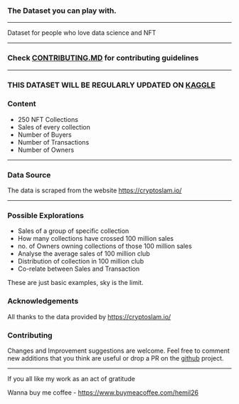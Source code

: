 ### **The Dataset you can play with.** 

----------
Dataset for people who love data science and NFT

----------

### Check [CONTRIBUTING.MD](CONTRIBUTING.MD) for contributing guidelines

----------

### **THIS DATASET WILL BE REGULARLY UPDATED ON [KAGGLE](https://www.kaggle.com/hemil26/nft-collections-dataset)**

### Content

 - 250 NFT Collections
 - Sales of every collection
 - Number of Buyers
 - Number of Transactions
 - Number of Owners

----------


### Data Source

The data is scraped from the website https://cryptoslam.io/

----------

### Possible Explorations

 - Sales of a group of specific collection
 - How many collections have crossed 100 million sales
 - no. of Owners owning collections of those 100 million sales
 - Analyse the average sales of 100 million club
 - Distribution of collection in 100 million club
 - Co-relate between Sales and Transaction

These are just basic examples, sky is the limit. 

### Acknowledgements

All thanks to the data provided by https://cryptoslam.io/

### Contributing

Changes and Improvement suggestions are welcome. Feel free to comment new additions that you think are useful or drop a PR on the [github](https://github.com/hemil26/NFT-Dataset) project.

----------

If you all like my work as an act of gratitude

Wanna buy me coffee - https://www.buymeacoffee.com/hemil26


